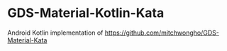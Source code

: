 
# GDS-Material-Kotlin-Kata

Android Kotlin implementation of https://github.com/mitchwongho/GDS-Material-Kata
